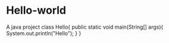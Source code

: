 Hello-world
===========

A java project
class Hello{
public static void main(String[] args){
System.out.println("Hello");
}
}
